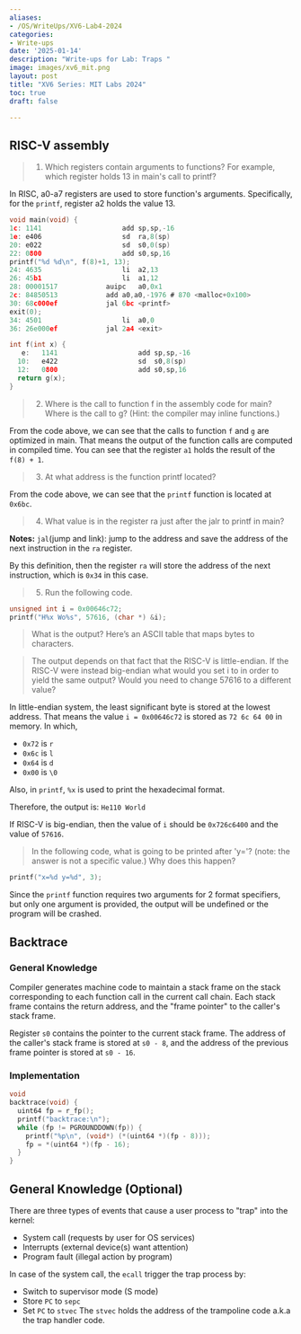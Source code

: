 ```yaml
---
aliases:
- /OS/WriteUps/XV6-Lab4-2024
categories:
- Write-ups
date: '2025-01-14'
description: "Write-ups for Lab: Traps "
image: images/xv6_mit.png
layout: post
title: "XV6 Series: MIT Labs 2024"
toc: true
draft: false

---
```

## RISC-V assembly
> 1. Which registers contain arguments to functions? For example, which register holds 13 in main's call to printf?

In RISC, a0-a7 registers are used to store function's arguments. Specifically, for the `printf`, register a2 holds the value 13.

```c
void main(void) {
1c:	1141                	add	sp,sp,-16
1e:	e406                	sd	ra,8(sp)
20:	e022                	sd	s0,0(sp)
22:	0800                	add	s0,sp,16
printf("%d %d\n", f(8)+1, 13);
24:	4635                	li	a2,13
26:	45b1                	li	a1,12
28:	00001517          	auipc	a0,0x1
2c:	84850513          	add	a0,a0,-1976 # 870 <malloc+0x100>
30:	68c000ef          	jal	6bc <printf>
exit(0);
34:	4501                	li	a0,0
36:	26e000ef          	jal	2a4 <exit>

int f(int x) {
   e:	1141                	add	sp,sp,-16
  10:	e422                	sd	s0,8(sp)
  12:	0800                	add	s0,sp,16
  return g(x);
}
```

> 2. Where is the call to function f in the assembly code for main? Where is the call to g? (Hint: the compiler may inline functions.)

From the code above, we can see that the calls to function `f` and `g` are optimized in main.
That means the output of the function calls are computed in compiled time. You can see that the register `a1` holds the 
result of the `f(8) + 1`.

> 3. At what address is the function printf located?

From the code above, we can see that the `printf` function is located at `0x6bc`.

> 4. What value is in the register ra just after the jalr to printf in main?
 
**Notes:**
`jal`(jump and link): jump to the address and save the address of the next instruction in the `ra` register.

By this definition, then the register `ra` will store the address of the next instruction, which is `0x34` in this case.

> 5. Run the following code.
```c
unsigned int i = 0x00646c72;
printf("H%x Wo%s", 57616, (char *) &i);
```
> What is the output? Here’s an ASCII table that maps bytes to characters. 
 
> The output depends on that fact that the RISC-V is little-endian. If the RISC-V were instead big-endian what would you set i to in order to yield the same output? Would you need to change 57616 to a different value?

In little-endian system, the least significant byte is stored at the lowest address. That means the value `i = 0x00646c72`
is stored as `72 6c 64 00` in memory. In which,

- `0x72` is `r`
- `0x6c` is `l`
- `0x64` is `d`
- `0x00` is `\0`

Also, in `printf`, `%x` is used to print the hexadecimal format.

Therefore, the output is: `He110 World`

If RISC-V is big-endian, then the value of `i` should be `0x726c6400` and the value of `57616`.

> In the following code, what is going to be printed after 'y='? (note: the answer is not a specific value.) Why does this happen?
```c
printf("x=%d y=%d", 3);
```

Since the `printf` function requires two arguments for 2 format specifiers, but only one argument is provided, the output
will be undefined or the program will be crashed.

## Backtrace
### General Knowledge
Compiler generates machine code to maintain a stack frame on the stack corresponding to each function call in the current
call chain. Each stack frame contains the return address, and the "frame pointer" to the caller's stack frame.

Register `s0` contains the pointer to the current stack frame. The address of the caller's stack frame is stored at `s0 - 8`, 
and the address of the previous frame pointer is stored at `s0 - 16`.

### Implementation
```c
void
backtrace(void) {
  uint64 fp = r_fp();
  printf("backtrace:\n");
  while (fp != PGROUNDDOWN(fp)) {
    printf("%p\n", (void*) (*(uint64 *)(fp - 8)));
    fp = *(uint64 *)(fp - 16);
  }
}
```

## General Knowledge (Optional)
There are three types of events that cause a user process to "trap" into the kernel:

- System call (requests by user for OS services)
- Interrupts (external device(s) want attention)
- Program fault (illegal action by program)

In case of the system call, the `ecall` trigger the trap process by:

- Switch to supervisor mode (S mode)
- Store `PC` to `sepc`
- Set `PC` to `stvec`
The `stvec` holds the address of the trampoline code a.k.a the trap handler code.



